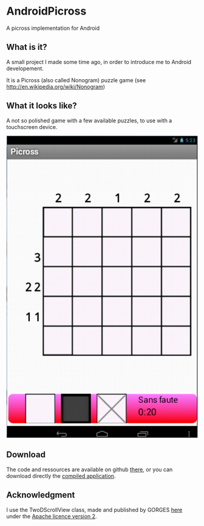 AndroidPicross
==============

A picross implementation for Android


What is it?
-----------

A small project I made some time ago, in order to introduce me to Android developement.

It is a Picross (also called Nonogram) puzzle game (see http://en.wikipedia.org/wiki/Nonogram)

What it looks like?
-------------------

A not so polished game with a few available puzzles, to use with a touchscreen device. 

![Screen capture](./Capture.png)

Download
--------

The code and ressources are available on github [there](https://github.com/cgroix/AndroidPicross/), or you can download directly the [compiled application](https://github.com/cgroix/AndroidPicross/blob/master/bin/Android.Picross.apk).



Acknowledgment
--------------

I use the TwoDScrollView class, made and published by GORGES [here](http://blog.gorges.us/2010/06/android-two-dimensional-scrollview/) under the [Apache licence version 2](http://www.apache.org/licenses/LICENSE-2.0).






